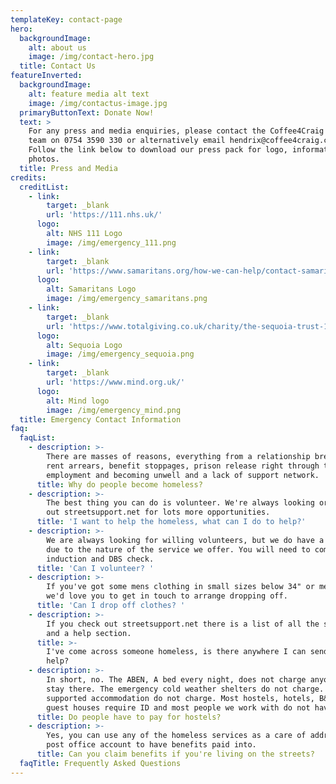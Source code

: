```yaml
---
templateKey: contact-page
hero:
  backgroundImage:
    alt: about us
    image: /img/contact-hero.jpg
  title: Contact Us
featureInverted:
  backgroundImage:
    alt: feature media alt text
    image: /img/contactus-image.jpg
  primaryButtonText: Donate Now!
  text: >
    For any press and media enquiries, please contact the Coffee4Craig press
    team on 0754 3590 330 or alternatively email hendrix@coffee4craig.co.uk.
    Follow the link below to download our press pack for logo, information and
    photos.
  title: Press and Media
credits:
  creditList:
    - link:
        target: _blank
        url: 'https://111.nhs.uk/'
      logo:
        alt: NHS 111 Logo
        image: /img/emergency_111.png
    - link:
        target: _blank
        url: 'https://www.samaritans.org/how-we-can-help/contact-samaritan/'
      logo:
        alt: Samaritans Logo
        image: /img/emergency_samaritans.png
    - link:
        target: _blank
        url: 'https://www.totalgiving.co.uk/charity/the-sequoia-trust-1163457'
      logo:
        alt: Sequoia Logo
        image: /img/emergency_sequoia.png
    - link:
        target: _blank
        url: 'https://www.mind.org.uk/'
      logo:
        alt: Mind logo
        image: /img/emergency_mind.png
  title: Emergency Contact Information
faq:
  faqList:
    - description: >-
        There are masses of reasons, everything from a relationship breakdown,
        rent arrears, benefit stoppages, prison release right through to loosing
        employment and becoming unwell and a lack of support network. 
      title: Why do people become homeless?
    - description: >-
        The best thing you can do is volunteer. We're always looking or check
        out streetsupport.net for lots more opportunities.
      title: 'I want to help the homeless, what can I do to help?'
    - description: >-
        We are always looking for willing volunteers, but we do have a process
        due to the nature of the service we offer. You will need to complete an
        induction and DBS check.
      title: 'Can I volunteer? '
    - description: >-
        If you've got some mens clothing in small sizes below 34" or medium,
        we'd love you to get in touch to arrange dropping off. 
      title: 'Can I drop off clothes? '
    - description: >-
        If you check out streetsupport.net there is a list of all the services
        and a help section. 
      title: >-
        I've come across someone homeless, is there anywhere I can send them for
        help? 
    - description: >-
        In short, no. The ABEN, A bed every night, does not charge anyone to
        stay there. The emergency cold weather shelters do not charge. The
        supported accommodation do not charge. Most hostels, hotels, B&Bs and
        guest houses require ID and most people we work with do not have ID. 
      title: Do people have to pay for hostels?
    - description: >-
        Yes, you can use any of the homeless services as a care of address and a
        post office account to have benefits paid into.
      title: Can you claim benefits if you're living on the streets?
  faqTitle: Frequently Asked Questions
---
```


